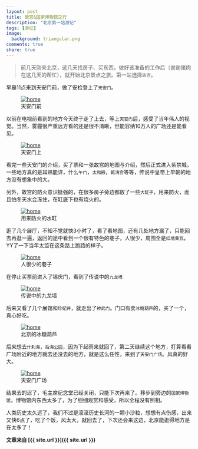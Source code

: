 ```yaml
---
layout: post
title: 故宫&国家博物馆之行
description: "北京第一站游记"
tags: [游记]
image:
  background: triangular.png
comments: true
share: true
---
```


>前几天刚来北京，这几天找房子、买东西，做好该准备的工作后（谢谢猪肉在这几天的帮忙），就开始北京景点之旅。第一站选择`故宫`。

早晨11点来到天安门前，做了安检登上了`天安门`。

<figure>
	<a href="/images/article/2014-11/tiananmen.jpg">
		<img src="/images/article/2014-11/tiananmen.jpg" alt="home" />
	</a>
	<figcaption>天安门前</figcaption>
</figure>

<!--more-->

以前在电视前看到的地方今天终于走了上去，等上`天安门`后，感受了当年伟人的视觉。当然，雾霾很严重远方看的还是很不清晰，但能容纳10万人的广场还是能看见。

<figure>
	<a href="/images/article/2014-11/tiananmen2.jpeg">
		<img src="/images/article/2014-11/tiananmen2.jpeg" alt="home" />
	</a>
	<figcaption>天安门上</figcaption>
</figure>

看完一些天安门的介绍，买了票和一张故宫的地图与介绍，然后正式进入紫禁城，一些地方真的是耳熟能详，什么`午门`，`太和殿`，`乾清宫`等等，传说中皇帝上早朝的地方没有想象中的大。

另外，故宫的防火意识挺强的，在很多房子旁边都放了一些`大缸子`，用来防火，而且怕冬天水会冻住，在缸底下也有烧火的。

<figure>
	<a href="/images/article/2014-11/shuigang.jpeg">
		<img src="/images/article/2014-11/shuigang.jpeg" alt="home" />
	</a>
	<figcaption>用来防火的水缸</figcaption>
</figure>

逛了几个展厅，不知不觉就快3小时了，看了看地图，还有几处地方漏了，只能回去再逛一遍，返回的途中看到一个很有特色的巷子，人很少，周围全是`红墙黄瓦`，YY了一下当年太监在这条路上跑路的样子。

<figure>
	<a href="/images/article/2014-11/hongqianghuangwa.jpeg">
		<img src="/images/article/2014-11/hongqianghuangwa.jpeg" alt="home" />
	</a>
	<figcaption>人很少的巷子</figcaption>
</figure>

在停止买票前进入了锡庆门，看到了传说中的`九龙墙`

<figure>
	<a href="/images/article/2014-11/jiulongqiang.jpg">
		<img src="/images/article/2014-11/jiulongqiang.jpg" alt="home" />
	</a>
	<figcaption>传说中的九龙墙</figcaption>
</figure>

后来又看了几个展馆和`珍妃井`，就走出了`神武门`。门口有卖`冰糖葫芦`的，买了一个，真心好吃。

<figure>
	<a href="/images/article/2014-11/bthl.jpg">
		<img src="/images/article/2014-11/bthl.jpg" alt="home" />
	</a>
	<figcaption>北京的冰糖葫芦</figcaption>
</figure>

后来想去`什刹海`，`后海公园`，因为下起雨来就回了，第二天继续这个地方，打算看看广场附近的地方就去还没去的地方，就是这么任性，来到了`天安门广场`。风真的好大。

<figure>
	<a href="/images/article/2014-11/gc.jpeg">
		<img src="/images/article/2014-11/gc.jpeg" alt="home" />
	</a>
	<figcaption>天安门广场</figcaption>
</figure>

结果去的迟了，毛主席纪念堂已经关闭，只能下次再来了。移步到旁边的`国家博物馆`，博物馆内东西太多了，为了细细观赏和感受，所以全程没有照相。

人类历史太久远了，我们不过是滚滚历史长河的一颗小沙粒，想想有点伤感，出来又快6点了，吃了个饭，风太大，就回去了，下次还会来这边，北京能逛得地方是在太多了！

**文章来自 [{{ site.url }}]({{ site.url }})**